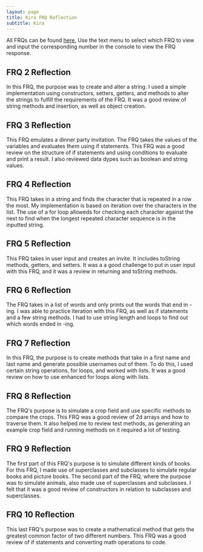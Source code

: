 ```yaml
---
layout: page
title: Kira FRQ Reflection
subtitle: Kira
---
```


All FRQs can be found [here.](https://replit.com/@4DISEASE/CSATri2#Main.java)
Use the text menu to select which FRQ to view and input the corresponding number in the console to view the FRQ response. 

## FRQ 2 Reflection
In this FRQ, the purpose was to create and alter a string. I used a simple implementation using constructors, setters, getters, and methods to alter the strings to fulfill the requirements of the FRQ. It was a good review of string methods and insertion, as well as object creation.

## FRQ 3 Reflection
This FRQ emulates a dinner party invitation. The FRQ takes the values of the variables and evaluates them using if statements. This FRQ was a good review on the structure of if statements and using conditions to evaluate and print a result. I also reviewed data dypes such as boolean and string values.

## FRQ 4 Reflection
This FRQ takes in a string and finds the character that is repeated in a row the most. My implementation is based on iteration over the characters in the list. The use of a for loop alloweds for checking each character against the next to find when the longest repeated character sequence is in the inputted string.

## FRQ 5 Reflection
This FRQ takes in user input and creates an invite. It includes toString methods, getters, and setters. It was a a good challenge to put in user input with this FRQ, and it was a review in returning and toString methods.

## FRQ 6 Reflection
The FRQ takes in a list of words and only prints out the words that end in -ing. I was able to practice iteration with this FRQ, as well as if statements and a few string methods. I had to use string length and loops to find out which words ended in -ing. 

## FRQ 7 Reflection
In this FRQ, the purpose is to create methods that take in a first name and last name and generate possible usernames out of them. To do this, I used certain string operations, for loops, and worked with lists. It was a good review on how to use enhanced for loops along with lists.

## FRQ 8 Reflection
The FRQ's purpose is to simulate a crop field and use specific methods to compare the crops. This FRQ was a good review of 2d arrays and how to traverse them. It also helped me to review test methods, as generating an example crop field and running methods on it required a lot of testing.

## FRQ 9 Reflection
The first part of this FRQ's purpose is to simulate different kinds of books. For this FRQ, I made use of superclasses and subclasses to simulate regular books and picture books. The second part of the FRQ, where the purpose was to simulate animals, also made use of superclasses and subclasses. I felt that it was a good review of constructors in relation to subclasses and superclasses.

## FRQ 10 Reflection
This last FRQ's purpose was to create a mathematical method that gets the greatest common factor of two different numbers. This FRQ was a good review of if statements and converting math operations to code.
